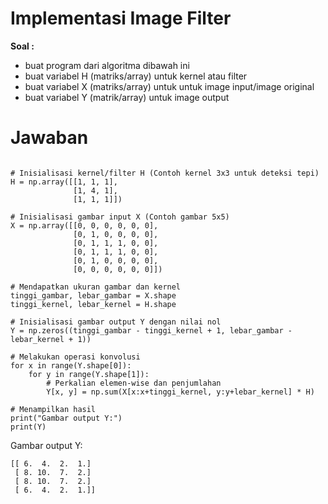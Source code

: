 # Implementasi Image Filter

**Soal :**

- buat program dari algoritma dibawah ini
- buat variabel H (matriks/array) untuk kernel atau filter
- buat variabel X (matriks/array) untuk  untuk image input/image original
- buat variabel Y (matrik/array) untuk image output

# Jawaban

```import numpy as np

# Inisialisasi kernel/filter H (Contoh kernel 3x3 untuk deteksi tepi)
H = np.array([[1, 1, 1],
              [1, 4, 1],
              [1, 1, 1]])

# Inisialisasi gambar input X (Contoh gambar 5x5)
X = np.array([[0, 0, 0, 0, 0, 0],
              [0, 1, 0, 0, 0, 0],
              [0, 1, 1, 1, 0, 0],
              [0, 1, 1, 1, 0, 0],
              [0, 1, 0, 0, 0, 0],
              [0, 0, 0, 0, 0, 0]])

# Mendapatkan ukuran gambar dan kernel
tinggi_gambar, lebar_gambar = X.shape
tinggi_kernel, lebar_kernel = H.shape

# Inisialisasi gambar output Y dengan nilai nol
Y = np.zeros((tinggi_gambar - tinggi_kernel + 1, lebar_gambar - lebar_kernel + 1))

# Melakukan operasi konvolusi
for x in range(Y.shape[0]):
    for y in range(Y.shape[1]):
        # Perkalian elemen-wise dan penjumlahan
        Y[x, y] = np.sum(X[x:x+tinggi_kernel, y:y+lebar_kernel] * H)

# Menampilkan hasil
print("Gambar output Y:")
print(Y)
```

Gambar output Y:
```
[[ 6.  4.  2.  1.]
 [ 8. 10.  7.  2.]
 [ 8. 10.  7.  2.]
 [ 6.  4.  2.  1.]]
```
